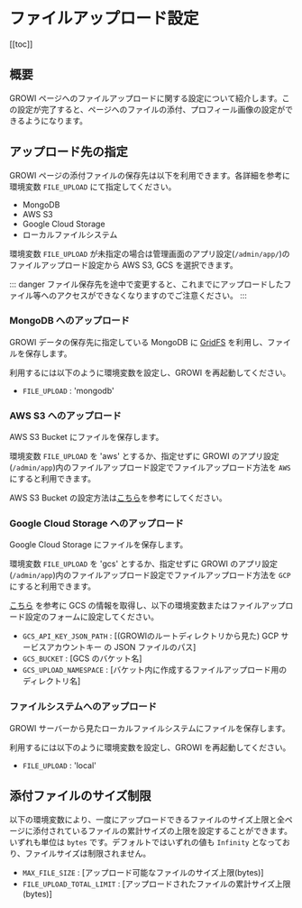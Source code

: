 # ファイルアップロード設定

[[toc]]

## 概要

GROWI ページへのファイルアップロードに関する設定について紹介します。この設定が完了すると、ページへのファイルの添付、プロフィール画像の設定ができるようになります。

## アップロード先の指定

GROWI ページの添付ファイルの保存先は以下を利用できます。各詳細を参考に環境変数 `FILE_UPLOAD` にて指定してください。

- MongoDB
- AWS S3
- Google Cloud Storage
- ローカルファイルシステム

環境変数 `FILE_UPLOAD` が未指定の場合は管理画面のアプリ設定(`/admin/app/`)のファイルアップロード設定から AWS S3, GCS を選択できます。

::: danger
ファイル保存先を途中で変更すると、これまでにアップロードしたファイル等へのアクセスができなくなりますのでご注意ください。
:::

### MongoDB へのアップロード

GROWI データの保存先に指定している MongoDB に [GridFS](https://docs.mongodb.com/manual/core/gridfs/) を利用し、ファイルを保存します。

利用するには以下のように環境変数を設定し、GROWI を再起動してください。

- `FILE_UPLOAD` : 'mongodb'

### AWS S3 へのアップロード

AWS S3 Bucket にファイルを保存します。

環境変数 `FILE_UPLOAD` を 'aws' とするか、指定せずに GROWI のアプリ設定(`/admin/app`)内のファイルアップロード設定でファイルアップロード方法を `AWS` にすると利用できます。

AWS S3 Bucket の設定方法は[こちら](../management-cookbook/app-settings.html#aws-設定)を参考にしてください。

### Google Cloud Storage へのアップロード

Google Cloud Storage にファイルを保存します。

環境変数 `FILE_UPLOAD` を 'gcs' とするか、指定せずに GROWI のアプリ設定(`/admin/app`)内のファイルアップロード設定でファイルアップロード方法を `GCP` にすると利用できます。

[こちら](https://cloud.google.com/iam/docs/creating-managing-service-account-keys) を参考に GCS の情報を取得し、以下の環境変数またはファイルアップロード設定のフォームに設定してください。

- `GCS_API_KEY_JSON_PATH` : [(GROWIのルートディレクトリから見た) GCP サービスアカウントキー の JSON ファイルのパス]
- `GCS_BUCKET` : [GCS のバケット名] 
- `GCS_UPLOAD_NAMESPACE` : [バケット内に作成するファイルアップロード用のディレクトリ名]

### ファイルシステムへのアップロード

GROWI サーバーから見たローカルファイルシステムにファイルを保存します。

利用するには以下のように環境変数を設定し、GROWI を再起動してください。

- `FILE_UPLOAD` : 'local'

##  添付ファイルのサイズ制限

以下の環境変数により、一度にアップロードできるファイルのサイズ上限と全ページに添付されているファイルの累計サイズの上限を設定することができます。いずれも単位は `bytes` です。デフォルトではいずれの値も `Infinity` となっており、ファイルサイズは制限されません。

- `MAX_FILE_SIZE` : [アップロード可能なファイルのサイズ上限(bytes)]
- `FILE_UPLOAD_TOTAL_LIMIT` : [アップロードされたファイルの累計サイズ上限(bytes)]